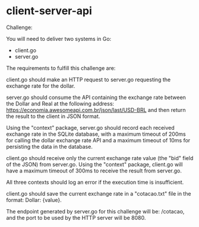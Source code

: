 # client-server-api

Challenge:

You will need to deliver two systems in Go:

- client.go
- server.go

The requirements to fulfill this challenge are:

client.go should make an HTTP request to server.go requesting the exchange rate for the dollar.

server.go should consume the API containing the exchange rate between the Dollar and Real at the following address: https://economia.awesomeapi.com.br/json/last/USD-BRL and then return the result to the client in JSON format.

Using the "context" package, server.go should record each received exchange rate in the SQLite database, with a maximum timeout of 200ms for calling the dollar exchange rate API and a maximum timeout of 10ms for persisting the data in the database.

client.go should receive only the current exchange rate value (the "bid" field of the JSON) from server.go. Using the "context" package, client.go will have a maximum timeout of 300ms to receive the result from server.go.

All three contexts should log an error if the execution time is insufficient.

client.go should save the current exchange rate in a "cotacao.txt" file in the format: Dollar: {value}.

The endpoint generated by server.go for this challenge will be: /cotacao, and the port to be used by the HTTP server will be 8080.
